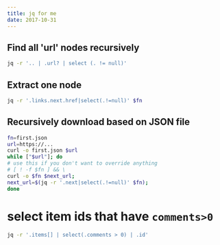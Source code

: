 ```yaml
---
title: jq for me
date: 2017-10-31
---
```


## Find all 'url' nodes recursively
```bash
jq -r '.. | .url? | select (. != null)'
```

## Extract one node

```bash 
jq -r '.links.next.href|select(.!=null)' $fn
```

## Recursively download based on JSON file

``` bash
fn=first.json
url=https://...
curl -o first.json $url
while ["$url"]; do
# use this if you don't want to override anything
# [ ! -f $fn ] && \
curl -o $fn $next_url;
next_url=$(jq -r '.next|select(.!=null)' $fn);
done
```

# select item ids that have `comments>0`
```bash
jq -r '.items[] | select(.comments > 0) | .id'
```
